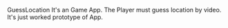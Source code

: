 GuessLocation
It's an Game App. 
The Player must guess location by video.
It's just worked prototype of App.
